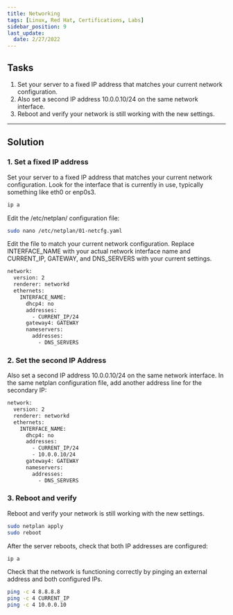 ```yaml
---
title: Networking
tags: [Linux, Red Hat, Certifications, Labs]
sidebar_position: 9
last_update:
  date: 2/27/2022
---
```


## Tasks

1. Set your server to a fixed IP address that matches your current network configuration.
2. Also set a second IP address 10.0.0.10/24 on the same network interface.
3. Reboot and verify your network is still working with the new settings.

----

## Solution

### 1. Set a fixed IP address

Set your server to a fixed IP address that matches your current network configuration.
Look for the interface that is currently in use, typically something like eth0 or enp0s3.

```bash
ip a  
```
Edit the /etc/netplan/ configuration file:

```bash
sudo nano /etc/netplan/01-netcfg.yaml
```

Edit the file to match your current network configuration. Replace INTERFACE_NAME with your actual network interface name and CURRENT_IP, GATEWAY, and DNS_SERVERS with your current settings.

```bash
network:
  version: 2
  renderer: networkd
  ethernets:
    INTERFACE_NAME:
      dhcp4: no
      addresses:
        - CURRENT_IP/24
      gateway4: GATEWAY
      nameservers:
        addresses:
          - DNS_SERVERS
```

### 2. Set the second IP Address

Also set a second IP address 10.0.0.10/24 on the same network interface. In the same netplan configuration file, add another address line for the secondary IP:

```bash
network:
  version: 2
  renderer: networkd
  ethernets:
    INTERFACE_NAME:
      dhcp4: no
      addresses:
        - CURRENT_IP/24
        - 10.0.0.10/24
      gateway4: GATEWAY
      nameservers:
        addresses:
          - DNS_SERVERS
```

### 3. Reboot and verify

Reboot and verify your network is still working with the new settings.

```bash
sudo netplan apply
sudo reboot
```

After the server reboots, check that both IP addresses are configured:

```bash
ip a  
```

Check that the network is functioning correctly by pinging an external address and both configured IPs.

```bash
ping -c 4 8.8.8.8
ping -c 4 CURRENT_IP
ping -c 4 10.0.0.10
```